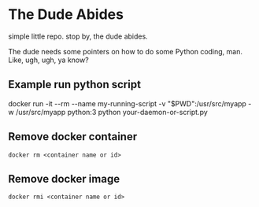 # The Dude Abides
simple little repo. stop by, the dude abides.

The dude needs some pointers on how to do some Python coding, man. Like, ugh, ugh, ya know?


## Example run python script

docker run -it --rm --name my-running-script -v "$PWD":/usr/src/myapp -w /usr/src/myapp python:3 python your-daemon-or-script.py

## Remove docker container
```
docker rm <container name or id>
```

## Remove docker image
```
docker rmi <container name or id>
```
